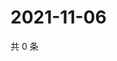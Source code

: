# 2021-11-06

共 0 条

<!-- BEGIN WEIBO -->
<!-- 最后更新时间 Sat Nov 06 2021 09:53:40 GMT+0800 (China Standard Time) -->

<!-- END WEIBO -->
